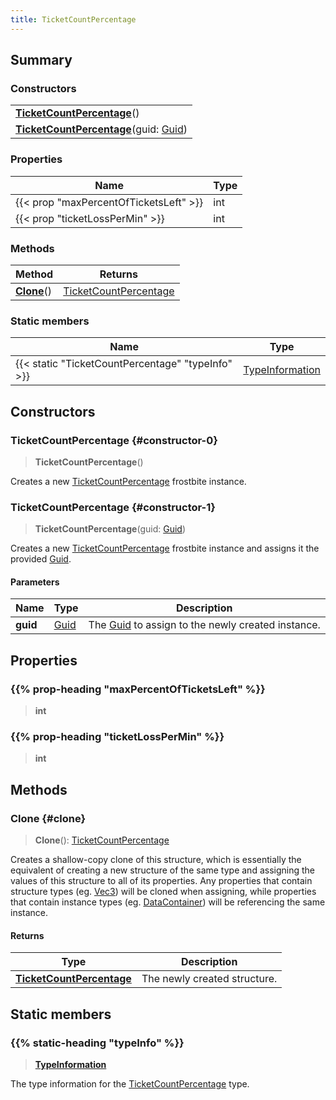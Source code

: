 ```yaml
---
title: TicketCountPercentage
---
```


## Summary

### Constructors

|  |
| --- |
| **[TicketCountPercentage](#constructor-0)**() |
| **[TicketCountPercentage](#constructor-1)**(guid: [Guid](/vext/ref/shared/type/guid)) |

### Properties

| Name | Type |
| ---- | ---- |
| {{< prop "maxPercentOfTicketsLeft" >}} | int |
| {{< prop "ticketLossPerMin" >}} | int |

### Methods

| Method | Returns |
| ------ | ------- |
| **[Clone](#clone)**() | [TicketCountPercentage](/vext/ref/fb/ticketcountpercentage) |

### Static members

| Name | Type |
| ---- | ---- |
| {{< static "TicketCountPercentage" "typeInfo" >}} | [TypeInformation](/vext/ref/shared/type/typeinformation) |

## Constructors

### TicketCountPercentage {#constructor-0}

> **TicketCountPercentage**()

Creates a new [TicketCountPercentage](/vext/ref/fb/ticketcountpercentage) frostbite instance.

### TicketCountPercentage {#constructor-1}

> **TicketCountPercentage**(guid: [Guid](/vext/ref/shared/type/guid))

Creates a new [TicketCountPercentage](/vext/ref/fb/ticketcountpercentage) frostbite instance and assigns it the provided [Guid](/vext/ref/shared/type/guid).

#### Parameters

| Name | Type | Description |
| ---- | ---- | ----------- |
| **guid** | [Guid](/vext/ref/shared/type/guid) | The [Guid](/vext/ref/shared/type/guid) to assign to the newly created instance. |

## Properties

### {{% prop-heading "maxPercentOfTicketsLeft" %}}

> **int**

### {{% prop-heading "ticketLossPerMin" %}}

> **int**

## Methods

### Clone {#clone}

> **Clone**(): [TicketCountPercentage](/vext/ref/fb/ticketcountpercentage)

Creates a shallow-copy clone of this structure, which is essentially the equivalent of creating a new structure of the same type and assigning the values of this structure to all of its properties. Any properties that contain structure types (eg. [Vec3](/vext/ref/shared/type/vec3)) will be cloned when assigning, while properties that contain instance types (eg. [DataContainer](/vext/ref/shared/type/datacontainer)) will be referencing the same instance.

#### Returns

| Type | Description |
| ---- | ----------- |
| **[TicketCountPercentage](/vext/ref/fb/ticketcountpercentage)** | The newly created structure. |

## Static members

### {{% static-heading "typeInfo" %}}

> **[TypeInformation](/vext/ref/shared/type/typeinformation)**

The type information for the [TicketCountPercentage](/vext/ref/fb/ticketcountpercentage) type.

